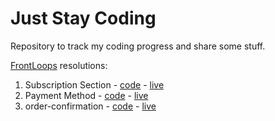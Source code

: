 # Just Stay Coding

Repository to track my coding progress and share some stuff.

[FrontLoops](https://frontloops.io/) resolutions:

1. Subscription Section - [code](https://github.com/Filiipe/just-stay-coding/tree/master/frontloops-resolution/subscription-section) - [live](https://juststaycoding.netlify.com/frontloops-resolution/subscription-section/index.html)
2. Payment Method - [code](https://github.com/Filiipe/just-stay-coding/tree/master/frontloops-resolution/payment-method) - [live](https://juststaycoding.netlify.com/frontloops-resolution/payment-method/index.html)
3. order-confirmation - [code](https://github.com/Filiipe/just-stay-coding/tree/master/frontloops-resolution/order-confirmation) - [live](https://juststaycoding.netlify.com/frontloops-resolution/order-confirmation/index.html)
